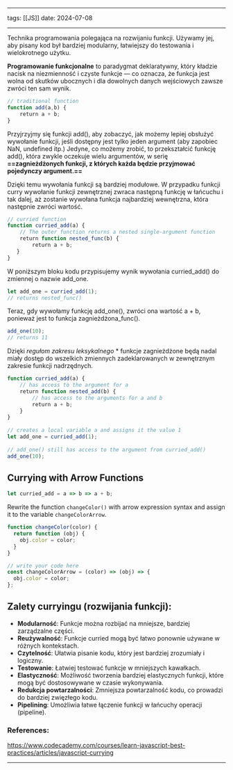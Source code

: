 
--- 
tags: [[JS]] 
date: 2024-07-08

---
Technika programowania polegająca na rozwijaniu funkcji. Używamy jej, aby pisany kod był bardziej modularny, łatwiejszy do testowania i wielokrotnego użytku.

**Programowanie funkcjonalne** to paradygmat deklaratywny, który kładzie nacisk na niezmienność i czyste funkcje — co oznacza, że ​​funkcja jest wolna od skutków ubocznych i dla dowolnych danych wejściowych zawsze zwróci ten sam wynik.

```js
// traditional function
function add(a,b) {  
    return a + b;  
}
```

Przyjrzyjmy się funkcji add(), aby zobaczyć, jak możemy lepiej obsłużyć wywołanie funkcji, jeśli dostępny jest tylko jeden argument (aby zapobiec NaN, undefined itp.) Jedyne, co możemy zrobić, to przekształcić funkcję add(), która zwykle oczekuje wielu argumentów, w serię **==zagnieżdżonych funkcji, z których każda będzie przyjmować pojedynczy argument.==**

Dzięki temu wywołania funkcji są bardziej modułowe. W przypadku funkcji curry wywołanie funkcji zewnętrznej zwraca następną funkcję w łańcuchu i tak dalej, aż zostanie wywołana funkcja najbardziej wewnętrzna, która następnie zwróci wartość.

```js
// curried function  
function curried_add(a) {  
    // The outer function returns a nested single-argument function  
    return function nested_func(b) {  
        return a + b;  
   }  
}
```

W poniższym bloku kodu przypisujemy wynik wywołania curried_add() do zmiennej o nazwie add_one.

```js
let add_one = curried_add(1);  
// returns nested_func()
```

Teraz, gdy wywołamy funkcję add_one(), zwróci ona wartość a + b, ponieważ jest to funkcja zagnieżdżona_func().

```js
add_one(10);  
// returns 11
```

Dzięki  *regułom zakresu leksykalnego* * funkcje zagnieżdżone będą nadal miały dostęp do wszelkich zmiennych zadeklarowanych w zewnętrznym zakresie funkcji nadrzędnych. 
 
```js
function curried_add(a) {  
    // has access to the argument for a  
    return function nested_add(b) {  
        // has access to the arguments for a and b  
        return a + b;  
    }  
}  
  
// creates a local variable a and assigns it the value 1  
let add_one = curried_add(1);  
  
// add_one() still has access to the argument from curried_add()  
add_one(10);
```


## Currying with Arrow Functions

```js
let curried_add = a => b => a + b;
```

Rewrite the function `changeColor()` with arrow expression syntax and assign it to the variable `changeColorArrow`.

```js
function changeColor(color) {
  return function (obj) {
    obj.color = color;
  }
}

// write your code here
const changeColorArrow = (color) => (obj) => {
  obj.color = color;
};
```

## Zalety curryingu (rozwijania funkcji):

- **Modularność**: Funkcje można rozbijać na mniejsze, bardziej zarządzalne części.
- **Reużywalność**: Funkcje curried mogą być łatwo ponownie używane w różnych kontekstach.
- **Czytelność**: Ułatwia pisanie kodu, który jest bardziej zrozumiały i logiczny.
- **Testowanie**: Łatwiej testować funkcje w mniejszych kawałkach.
- **Elastyczność**: Możliwość tworzenia bardziej elastycznych funkcji, które mogą być dostosowywane w czasie wykonywania.
- **Redukcja powtarzalności**: Zmniejsza powtarzalność kodu, co prowadzi do bardziej zwięzłego kodu.
- **Pipelining**: Umożliwia łatwe łączenie funkcji w łańcuchy operacji (pipeline).

### References:

https://www.codecademy.com/courses/learn-javascript-best-practices/articles/javascript-currying

---




